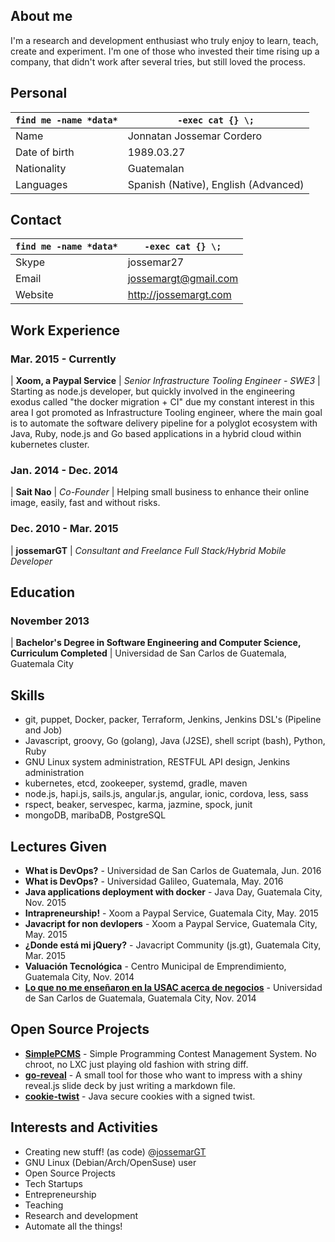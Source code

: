 ## About me

I'm a research and development enthusiast who truly enjoy to learn, teach,
create and experiment. I'm one of those who invested their time rising up a
company, that didn't work after several tries, but still loved the process.

## Personal

`find me -name *data*`  | `-exec cat {} \;`
---                     | ---
Name                    | Jonnatan Jossemar Cordero
Date of birth           | 1989.03.27
Nationality             | Guatemalan
Languages               | Spanish (Native), English (Advanced)

## Contact

`find me -name *data*`  | `-exec cat {} \;`
---                     | ---
Skype                   | jossemar27
Email                   | jossemargt@gmail.com
Website                 | <http://jossemargt.com>

## Work Experience

### Mar. 2015 - Currently

| **Xoom, a Paypal Service**
| *Senior Infrastructure Tooling Engineer - SWE3*
| Starting as node.js developer, but quickly involved in the engineering exodus called "the docker migration + CI" due my constant interest in this area I got promoted as Infrastructure Tooling engineer, where the main goal is to automate the software delivery pipeline for a polyglot ecosystem with Java, Ruby, node.js and Go based applications in a hybrid cloud within kubernetes cluster.

### Jan. 2014 - Dec. 2014

| **Sait Nao**
| *Co-Founder*
| Helping small business to enhance their online image, easily, fast and without risks.

### Dec. 2010 - Mar. 2015

| **jossemarGT**
| *Consultant and Freelance Full Stack/Hybrid Mobile Developer*

## Education

### November 2013

| **Bachelor's Degree in Software Engineering and Computer Science, Curriculum Completed**
| Universidad de San Carlos de Guatemala, Guatemala City

## Skills

- git, puppet, Docker, packer, Terraform, Jenkins, Jenkins DSL's (Pipeline and Job)
- Javascript, groovy, Go (golang), Java (J2SE), shell script (bash), Python, Ruby
- GNU Linux system administration, RESTFUL API design, Jenkins administration
- kubernetes, etcd, zookeeper, systemd, gradle, maven
- node.js, hapi.js, sails.js, angular.js, angular, ionic, cordova, less, sass
- rspect, beaker, servespec, karma, jazmine, spock, junit
- mongoDB, maribaDB, PostgreSQL

## Lectures Given

- **What is DevOps?** - Universidad de San Carlos de Guatemala, Jun. 2016
- **What is DevOps?** - Universidad Galileo, Guatemala, May. 2016
- **Java applications deployment with docker** - Java Day, Guatemala City, Nov. 2015
- **Intrapreneurship!** - Xoom a Paypal Service, Guatemala City, May. 2015
- **Javacript for non devlopers** - Xoom a Paypal Service, Guatemala City, May. 2015
- **¿Donde está mi jQuery?** - Javacript Community (js.gt), Guatemala City, Mar. 2015
- **Valuación Tecnológica** - Centro Municipal de Emprendimiento, Guatemala City, Nov. 2014
- **[Lo que no me enseñaron en la USAC acerca de negocios](https://prezi.com/pueqzdtyv4ck/lo-que-no-me-ensenaro-en-la-usac-acerca-de-negocios/)** - Universidad de San Carlos de Guatemala, Guatemala City, Nov. 2014

## Open Source Projects

- **[SimplePCMS](https://github.com/jossemargt/SimplePCMS)** - Simple Programming Contest Management System. No chroot, no LXC just playing old fashion with string diff.
- **[go-reveal](https://github.com/jossemarGT/go-reveal)** - A small tool for those who want to impress with a shiny reveal.js slide deck by just writing a markdown file.
- **[cookie-twist](https://github.com/jossemarGT/cookie-twist)** - Java secure cookies with a signed twist.

## Interests and Activities

- Creating new stuff! (as code) @[jossemarGT](http://github.com/jossemargt)
- GNU Linux (Debian/Arch/OpenSuse) user
- Open Source Projects
- Tech Startups
- Entrepreneurship
- Teaching
- Research and development
- Automate all the things!
